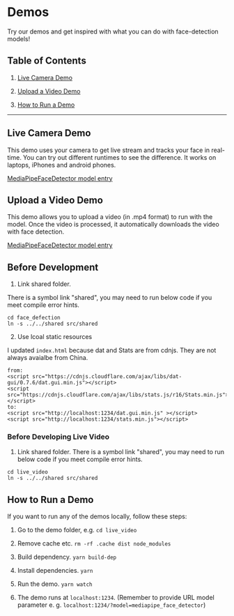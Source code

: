 # Demos

Try our demos and get inspired with what you can do with face-detection models!

## Table of Contents
1. [Live Camera Demo](#live-camera-demo)

2. [Upload a Video Demo](#upload-a-video-demo)

3. [How to Run a Demo](#how-to-run-a-demo)

-------------------------------------------------------------------------------

## Live Camera Demo
This demo uses your camera to get live stream and tracks your face in real-time.
You can try out different runtimes to see the difference. It
works on laptops, iPhones and android phones.

[MediaPipeFaceDetector model entry](https://storage.googleapis.com/tfjs-models/demos/face-detection/index.html?model=mediapipe_face_detector)

## Upload a Video Demo
This demo allows you to upload a video (in .mp4 format) to run with the model.
Once the video is processed, it automatically downloads the video with face detection.

[MediaPipeFaceDetector model entry](https://storage.googleapis.com/tfjs-models/demos/face-detection-upload-video/index.html?model=mediapipe_face_detector)

## Before Development
1. Link shared folder.

There is a symbol link "shared", you may need to run below code if you meet compile error hints.
```shell
cd face_defection
ln -s ../../shared src/shared
```
2. Use lcoal static resources

I updated <code>index.html</code> because dat and Stats are from cdnjs. They are not always avaialbe from China.
```text
from:
<script src="https://cdnjs.cloudflare.com/ajax/libs/dat-gui/0.7.6/dat.gui.min.js"></script>
<script src="https://cdnjs.cloudflare.com/ajax/libs/stats.js/r16/Stats.min.js"></script>
to:
<script src="http://localhost:1234/dat.gui.min.js" ></script>
<script src="http://localhost:1234/stats.min.js"></script>
```

### Before Developing Live Video
1. Link shared folder.
There is a symbol link "shared", you may need to run below code if you meet compile error hints.
```shell
cd live_video
ln -s ../../shared src/shared
```

## How to Run a Demo
If you want to run any of the demos locally, follow these steps:

1. Go to the demo folder, e.g. `cd live_video`

2. Remove cache etc. `rm -rf .cache dist node_modules`

3. Build dependency. `yarn build-dep`

4. Install dependencies. `yarn`

5. Run the demo. `yarn watch`

6. The demo runs at `localhost:1234`. (Remember to provide URL model parameter e. g. `localhost:1234/?model=mediapipe_face_detector`)